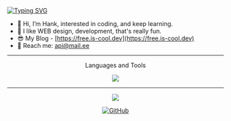<!--
[![Anurag's github stats](https://github-readme-stats.vercel.app/api?username=ss-vip&theme=ambient_gradient)](https://github.com/anuraghazra/github-readme-stats)
-->

[![Typing SVG](https://readme-typing-svg.demolab.com?font=Fira+Code&pause=1000&color=0BF700&random=false&width=435&lines=%E2%9C%A8+Hello%2C+It's+Hank's+Github+Page)](https://git.io/typing-svg)

- 👋 Hi, I’m Hank, interested in coding, and keep learning.
- 💖 I like WEB design, development, that's really fun.
- 😎 My Blog - [https://free.is-cool.dev](https://free.is-cool.dev)
- 📧 Reach me: [api@mail.ee](mailto:api@mail.ee)

---

<p align="center">Languages and Tools</p>

<p align="center">
  <a href="https://skillicons.dev">
    <img src="https://skillicons.dev/icons?i=github,typescript,php,vue,vuetify,bootstrap,nodejs,express,mysql,mongodb,docker,firebase,postman,vscode" />
  </a>
</p>

---

<p align="center">
  <img alig src="https://github-profile-trophy.vercel.app/?username=ss-vip&theme=onedark&no-bg=true&row=1" />
</p>

<p align="center">
  <a href="https://github.com/ss-vip">
	  <img src="https://img.shields.io/github/followers/ss-vip.svg?style=social" alt="GitHub">
  </a>
</p>
